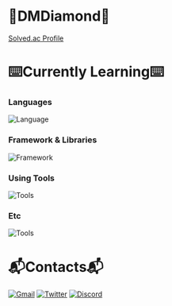 # 💎DMDiamond💎

[Solved.ac Profile](https://solvedac-cards-starcea.paring.moe/profile/dmdiamond?size=220)
<!--![Solved.ac Donut](https://solvedac-cards-starcea.paring.moe/problems/dmdiamond?size=220)
<!--![Solved.ac Tag](https://solvedac-cards-starcea.paring.moe/tags/dmdiamond?size=220)-->
<!--![Solved.ac Streak](http://mazandi.herokuapp.com/api?handle=dmdiamond&theme=dark)-->
<!--![![Solved.ac Profile](http://mazassumnida.wtf/api/v2/generate_badge?boj=dmdiamond)](https://solved.ac/dmdiamond/)-->

# ⌨️Currently Learning⌨️

### Languages
<!--![C++](https://img.shields.io/badge/C_&_C++-00599C.svg?&style=for-the-badge&logo=Cplusplus&logoColor=white)
![C#](https://img.shields.io/badge/C♯-994892.svg?&style=for-the-badge&logo=Csharp&logoColor=white)
![Python](https://img.shields.io/badge/Python-3776AB.svg?&style=for-the-badge&logo=Python&logoColor=white)
![Rust](https://img.shields.io/badge/Rust-FF7043.svg?&style=for-the-badge&logo=Rust&logoColor=white)-->
![Language](https://skillicons.dev/icons?i=c,cpp,python)

### Framework & Libraries
![Framework](https://skillicons.dev/icons?i=anaconda,sklearn,pytorch,opencv,django)

### Using Tools
<!--![VSCode](https://img.shields.io/badge/Visual%20Studio%20Code-007ACC.svg?&style=for-the-badge&logo=Visual%20Studio%20Code&logoColor=white)
![Git](https://img.shields.io/badge/Git-F05032.svg?&style=for-the-badge&logo=Git&logoColor=white)-->
![Tools](https://skillicons.dev/icons?i=vscode,git,github,docker)

### Etc
![Tools](https://skillicons.dev/icons?i=bash,linux,ubuntu)

# 📬Contacts📬
<!--[![Gmail Badge](https://img.shields.io/badge/Gmail-d14836?style=for-the-badge&logo=Gmail&logoColor=white&link=mailto:k2iunoki@gmail.com)](mailto:k2iunoki@gmail.com)
[![Naver Badge](https://img.shields.io/badge/Naver-03C75A?style=for-the-badge&logo=Naver&logoColor=white&link=mailto:k2i123@naver.com)](mailto:k2i123@naver.com)
[![Twitter Badge](http://img.shields.io/badge/-Twitter-00ACEE?style=for-the-badge&logo=Twitter&logoColor=white&link=https://twitter.com/dmdiamond1234/)](https://twitter.com/dmdiamond1234/)
[![Discord Badge](http://img.shields.io/badge/-Discord-5662F6?style=for-the-badge&logo=Discord&logoColor=white&link=https://discordapp.com/users/539588686430339073/)](https://discordapp.com/users/539588686430339073/)-->
[![Gmail](https://skillicons.dev/icons?i=gmail)](mailto:k2iunoki@gmail.com)
[![Twitter](https://skillicons.dev/icons?i=twitter)](https://twitter.com/dmdiamond1234)
[![Discord](https://skillicons.dev/icons?i=discord)](https://discordapp.com/users/539588686430339073)
